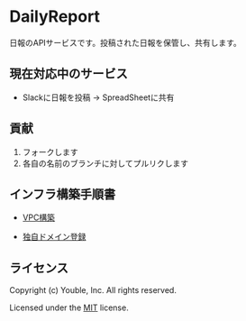 # DailyReport

日報のAPIサービスです。投稿された日報を保管し、共有します。

## 現在対応中のサービス

* Slackに日報を投稿 → SpreadSheetに共有

## 貢献

1. フォークします
2. 各自の名前のブランチに対してプルリクします

## インフラ構築手順書  

- [VPC構築](/doc/setup-of-VPC.md)

- [独自ドメイン登録](/doc/setup-of-Route53.md)

## ライセンス

Copyright (c) Youble, Inc. All rights reserved.

Licensed under the [MIT](LICENSE.txt) license.
